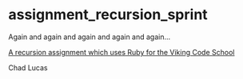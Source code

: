 # assignment_recursion_sprint
Again and again and again and again and again...

[A recursion assignment which uses Ruby for the Viking Code School](http://www.vikingcodeschool.com)

Chad Lucas